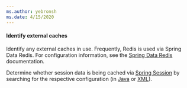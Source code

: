 ```yaml
---
ms.author: yebronsh
ms.date: 4/15/2020
---
```


#### Identify external caches

Identify any external caches in use. Frequently, Redis is used via Spring Data Redis. For configuration information, see the [Spring Data Redis](https://spring.io/projects/spring-data-redis) documentation.

Determine whether session data is being cached via [Spring Session](https://spring.io/projects/spring-session) by searching for the respective configuration (in [Java](https://docs.spring.io/spring-session/reference/3.0/index.html) or [XML](https://docs.spring.io/spring-session/reference/3.0/index.html)).
